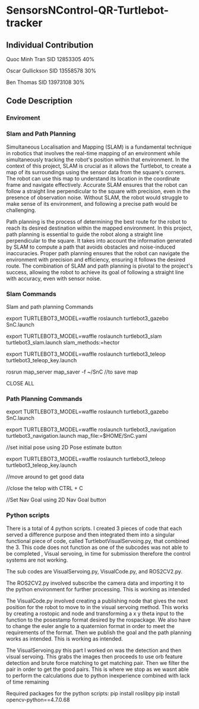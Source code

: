 # SensorsNControl-QR-Turtlebot-tracker

## Individual Contribution
Quoc Minh Tran SID 12853305 40%

Oscar Gullickson SID 13558578  30%

Ben Thomas SID 13973108 30%


## Code Description
### Enviroment


### Slam and Path Planning
Simultaneous Localisation and Mapping (SLAM) is a fundamental technique in robotics that involves the real-time mapping of an environment while simultaneously tracking the robot's position within that environment. In the context of this project, SLAM is crucial as it allows the Turtlebot, to create a map of its surroundings using the sensor data from the square's corners. The robot can use this map to understand its location in the coordinate frame and navigate effectively. Accurate SLAM ensures that the robot can follow a straight line perpendicular to the square with precision, even in the presence of observation noise. Without SLAM, the robot would struggle to make sense of its environment, and following a precise path would be challenging.

Path planning is the process of determining the best route for the robot to reach its desired destination within the mapped environment. In this project, path planning is essential to guide the robot along a straight line perpendicular to the square. It takes into account the information generated by SLAM to compute a path that avoids obstacles and noise-induced inaccuracies. Proper path planning ensures that the robot can navigate the environment with precision and efficiency, ensuring it follows the desired route. The combination of SLAM and path planning is pivotal to the project's success, allowing the robot to achieve its goal of following a straight line with accuracy, even with sensor noise.

### Slam Commands
Slam and path planning Commands

export TURTLEBOT3_MODEL=waffle
roslaunch turtlebot3_gazebo SnC.launch

export TURTLEBOT3_MODEL=waffle
roslaunch turtlebot3_slam turtlebot3_slam.launch slam_methods:=hector

export TURTLEBOT3_MODEL=waffle
roslaunch turtlebot3_teleop turtlebot3_teleop_key.launch

rosrun map_server map_saver -f ~/SnC	//to save map 

CLOSE ALL

### Path Planning Commands

export TURTLEBOT3_MODEL=waffle
roslaunch turtlebot3_gazebo SnC.launch

export TURTLEBOT3_MODEL=waffle
roslaunch turtlebot3_navigation turtlebot3_navigation.launch map_file:=$HOME/SnC.yaml

//set initial pose using 2D Pose estimate button

export TURTLEBOT3_MODEL=waffle
roslaunch turtlebot3_teleop turtlebot3_teleop_key.launch

//move around to get good data

//close the telop with CTRL + C

//Set Nav Goal using 2D Nav Goal button

### Python scripts
There is a total of 4 python scripts. 
I created 3 pieces of code that each served a difference purpose and then integrated them into a singular functional piece of code, called TurtlebotVisualServoing.py, that combined the 3.  This code does not function as one of the subcodes was not able to be completed , Visual servoing, in time for submission therefore the control systems are not working.

The sub codes are VisualServoing.py, VisualCode.py, and ROS2CV2.py. 

The ROS2CV2.py  involved subscribe the camera data and importing it to the python environment for further processing. This is working as intended

The VisualCode.py involved creating a publishing node that gives the next position for the robot to move to in the visual servoing method. This works by creating a rostopic and node and transforming a x y theta input to the function to the posestamp format desired by the rospackage. We also have to change the euler angle to a quaternion format in order to meet the requirements of the format. Then we publish the goal and the path planning works as intended. This is working as intended.

The VisualServoing.py this part I worked on was the detection and then visual servoing. This grabs the images then proceeds to use orb feature detection and brute force matching to get matching pair. Then we filter the pair in order to get the good pairs. This is where we stop as we wasnt able to perform the calculations due to python inexperience combined with lack of time remaining 

Required packages for the python scripts:
    pip install roslibpy
    pip install opencv-python==4.7.0.68

